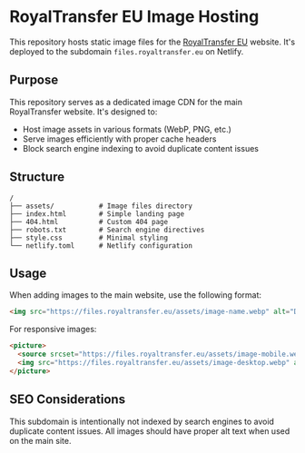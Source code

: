 # RoyalTransfer EU Image Hosting

This repository hosts static image files for the [RoyalTransfer EU](https://www.royaltransfer.eu) website. It's deployed to the subdomain `files.royaltransfer.eu` on Netlify.

## Purpose

This repository serves as a dedicated image CDN for the main RoyalTransfer website. It's designed to:

- Host image assets in various formats (WebP, PNG, etc.)
- Serve images efficiently with proper cache headers
- Block search engine indexing to avoid duplicate content issues

## Structure

```
/
├── assets/           # Image files directory
├── index.html        # Simple landing page
├── 404.html          # Custom 404 page
├── robots.txt        # Search engine directives
├── style.css         # Minimal styling
└── netlify.toml      # Netlify configuration
```

## Usage

When adding images to the main website, use the following format:

```html
<img src="https://files.royaltransfer.eu/assets/image-name.webp" alt="Descriptive alt text">
```

For responsive images:

```html
<picture>
  <source srcset="https://files.royaltransfer.eu/assets/image-mobile.webp" media="(max-width: 768px)">
  <img src="https://files.royaltransfer.eu/assets/image-desktop.webp" alt="Descriptive alt text">
</picture>
```

## SEO Considerations

This subdomain is intentionally not indexed by search engines to avoid duplicate content issues. All images should have proper alt text when used on the main site.